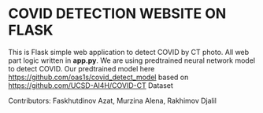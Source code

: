 # COVID DETECTION WEBSITE ON FLASK

This is Flask simple web application to detect COVID by CT photo.
All web part logic written in **app.py**.
We are using predtrained neural network model to detect COVID.
Our predtrained model here https://github.com/oas1s/covid_detect_model based on https://github.com/UCSD-AI4H/COVID-CT Dataset

Contributors: Faskhutdinov Azat, Murzina Alena, Rakhimov Djalil
